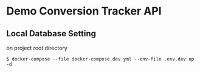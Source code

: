# Demo Conversion Tracker API

## Local Database Setting
on project root directory
```shell
$ docker-compose --file docker-compose.dev.yml --env-file .env.dev up -d
```
